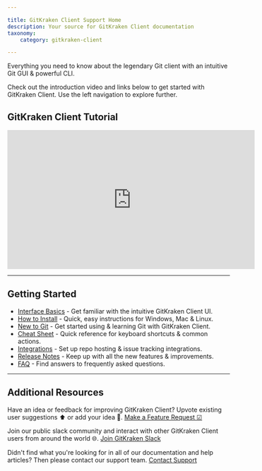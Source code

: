 ```yaml
---

title: GitKraken Client Support Home
description: Your source for GitKraken Client documentation
taxonomy:
    category: gitkraken-client

---
```


Everything you need to know about the legendary Git client with an intuitive Git GUI & powerful CLI.

Check out the introduction video and links below to get started with GitKraken Client. Use the left navigation to explore further.

## GitKraken Client Tutorial

<div class='embed-container embed-container--16-9'>
    <iframe width='560' height='315' src='https://www.youtube.com/embed/RiAeNSFjjLc?rel=0&vq=hd1080' frameborder='0' allowfullscreen></iframe>
</div>

***

## Getting Started


- [Interface Basics](/gitkraken-client/interface/) - Get familiar with the intuitive GitKraken Client UI.
- [How to Install](/gitkraken-client/how-to-install/) -  Quick, easy instructions for Windows, Mac & Linux. 
- [New to Git](/gitkraken-client/guide/) - Get started using & learning Git with GitKraken Client.
- [Cheat Sheet](https://www.gitkraken.com/pdfs/gitkraken-git-gui-cheat-sheet) - Quick reference for keyboard shortcuts & common actions.
- [Integrations](/gitkraken-client/integrations/) - Set up repo hosting & issue tracking integrations.
- [Release Notes](/gitkraken-client/current/) - Keep up with all the new features & improvements.
- [FAQ](/gitkraken-client/faq/) - Find answers to frequently asked questions.

***

## Additional Resources

Have an idea or feedback for improving GitKraken Client? Upvote existing user suggestions ⬆️ or add your idea 📝.
[Make a Feature Request ☑](https://feedback.gitkraken.com/)

Join our public slack community and interact with other GitKraken Client users from around the world 🌐.
[Join GitKraken Slack](https://www.gitkraken.com/join-slack-community)

Didn't find what you're looking for in all of our documentation and help articles? Then please contact our support team.
[Contact Support](https://help.gitkraken.com/gitkraken-client/contact-support)

